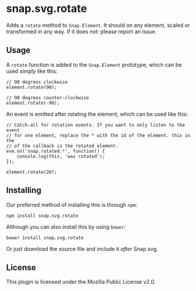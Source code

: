 # snap.svg.rotate

Adds a `rotate` method to `Snap.Element`. It should on any element, scaled or
transformed in any way. If it does not: please report an issue.

## Usage

A `rotate` function is added to the `Snap.Element` prototype, which can be used
simply like this:

    // 90 degrees clockwise
    element.rotate(90);

    // 90 degrees counter-clockwise
    element.rotate(-90);

An event is emitted after rotating the element, which can be used like this:

    // Catch-all for rotation events. If you want to only listen to the event
    // for one element, replace the * with the id of the element. this in the
    // of the callback is the rotated element.
    eve.on('snap.rotated.*', function() {
        console.log(this, 'was rotated');
    });

    element.rotate(20);

## Installing

Our preferred method of installing this is through `npm`:

    npm install snap.svg.rotate

Although you can also install this by using `bower`:

    bower install snap.svg.rotate

Or just download the source file and include it *after* Snap.svg.

## License

This plugin is licensed under the Mozilla Public License v2.0.

